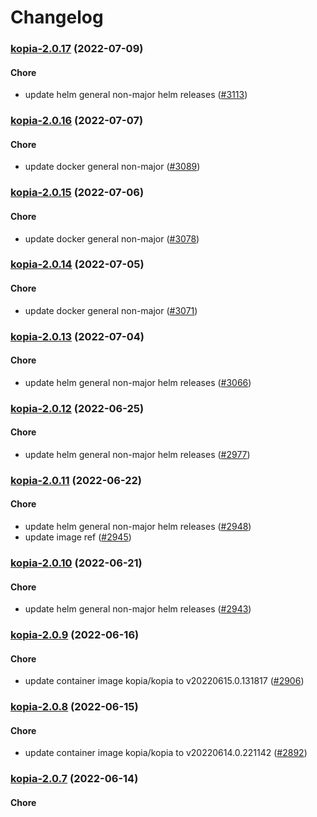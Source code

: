 # Changelog<br>


<a name="kopia-2.0.17"></a>
### [kopia-2.0.17](https://github.com/truecharts/apps/compare/kopia-2.0.16...kopia-2.0.17) (2022-07-09)

#### Chore

* update helm general non-major helm releases ([#3113](https://github.com/truecharts/apps/issues/3113))



<a name="kopia-2.0.16"></a>
### [kopia-2.0.16](https://github.com/truecharts/apps/compare/kopia-2.0.15...kopia-2.0.16) (2022-07-07)

#### Chore

* update docker general non-major ([#3089](https://github.com/truecharts/apps/issues/3089))



<a name="kopia-2.0.15"></a>
### [kopia-2.0.15](https://github.com/truecharts/apps/compare/kopia-2.0.14...kopia-2.0.15) (2022-07-06)

#### Chore

* update docker general non-major ([#3078](https://github.com/truecharts/apps/issues/3078))



<a name="kopia-2.0.14"></a>
### [kopia-2.0.14](https://github.com/truecharts/apps/compare/kopia-2.0.13...kopia-2.0.14) (2022-07-05)

#### Chore

* update docker general non-major ([#3071](https://github.com/truecharts/apps/issues/3071))



<a name="kopia-2.0.13"></a>
### [kopia-2.0.13](https://github.com/truecharts/apps/compare/kopia-2.0.12...kopia-2.0.13) (2022-07-04)

#### Chore

* update helm general non-major helm releases ([#3066](https://github.com/truecharts/apps/issues/3066))



<a name="kopia-2.0.12"></a>
### [kopia-2.0.12](https://github.com/truecharts/apps/compare/kopia-2.0.11...kopia-2.0.12) (2022-06-25)

#### Chore

* update helm general non-major helm releases ([#2977](https://github.com/truecharts/apps/issues/2977))



<a name="kopia-2.0.11"></a>
### [kopia-2.0.11](https://github.com/truecharts/apps/compare/kopia-2.0.10...kopia-2.0.11) (2022-06-22)

#### Chore

* update helm general non-major helm releases ([#2948](https://github.com/truecharts/apps/issues/2948))
* update image ref ([#2945](https://github.com/truecharts/apps/issues/2945))



<a name="kopia-2.0.10"></a>
### [kopia-2.0.10](https://github.com/truecharts/apps/compare/kopia-2.0.9...kopia-2.0.10) (2022-06-21)

#### Chore

* update helm general non-major helm releases ([#2943](https://github.com/truecharts/apps/issues/2943))



<a name="kopia-2.0.9"></a>
### [kopia-2.0.9](https://github.com/truecharts/apps/compare/kopia-2.0.8...kopia-2.0.9) (2022-06-16)

#### Chore

* update container image kopia/kopia to v20220615.0.131817 ([#2906](https://github.com/truecharts/apps/issues/2906))



<a name="kopia-2.0.8"></a>
### [kopia-2.0.8](https://github.com/truecharts/apps/compare/kopia-2.0.7...kopia-2.0.8) (2022-06-15)

#### Chore

* update container image kopia/kopia to v20220614.0.221142 ([#2892](https://github.com/truecharts/apps/issues/2892))



<a name="kopia-2.0.7"></a>
### [kopia-2.0.7](https://github.com/truecharts/apps/compare/kopia-2.0.6...kopia-2.0.7) (2022-06-14)

#### Chore

